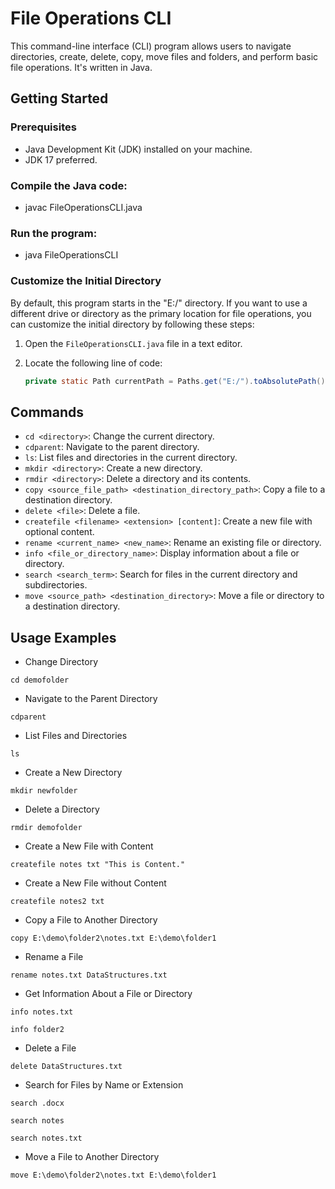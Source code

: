 # File Operations CLI

This command-line interface (CLI) program allows users to navigate directories, create, delete, copy, move files and folders, and perform basic file operations. It's written in Java.

## Getting Started

### Prerequisites
- Java Development Kit (JDK) installed on your machine.
- JDK 17 preferred.

### Compile the Java code:
- javac FileOperationsCLI.java

### Run the program:
- java FileOperationsCLI

### Customize the Initial Directory

By default, this program starts in the "E:/" directory. If you want to use a different drive or directory as the primary location for file operations, you can customize the initial directory by following these steps:

1. Open the `FileOperationsCLI.java` file in a text editor.

2. Locate the following line of code:
   ```java
   private static Path currentPath = Paths.get("E:/").toAbsolutePath().normalize();

## Commands

- `cd <directory>`: Change the current directory.
- `cdparent`: Navigate to the parent directory.
- `ls`: List files and directories in the current directory.
- `mkdir <directory>`: Create a new directory.
- `rmdir <directory>`: Delete a directory and its contents.
- `copy <source_file_path> <destination_directory_path>`: Copy a file to a destination directory.
- `delete <file>`: Delete a file.
- `createfile <filename> <extension> [content]`: Create a new file with optional content.
- `rename <current_name> <new_name>`: Rename an existing file or directory.
- `info <file_or_directory_name>`: Display information about a file or directory.
- `search <search_term>`: Search for files in the current directory and subdirectories.
- `move <source_path> <destination_directory>`: Move a file or directory to a destination directory.


## Usage Examples

- Change Directory
```
cd demofolder
```
- Navigate to the Parent Directory
```
cdparent
```
- List Files and Directories
```
ls
```
- Create a New Directory
```
mkdir newfolder
```
- Delete a Directory
```
rmdir demofolder
```
- Create a New File with Content
```
createfile notes txt "This is Content."
```
- Create a New File without Content
```
createfile notes2 txt
```
- Copy a File to Another Directory
```
copy E:\demo\folder2\notes.txt E:\demo\folder1
```
- Rename a File
```
rename notes.txt DataStructures.txt
```
- Get Information About a File or Directory
```
info notes.txt
```
```
info folder2
```
- Delete a File
```
delete DataStructures.txt
```
- Search for Files by Name or Extension
```
search .docx
```
```
search notes
```
```
search notes.txt
```
- Move a File to Another Directory
```
move E:\demo\folder2\notes.txt E:\demo\folder1
```
